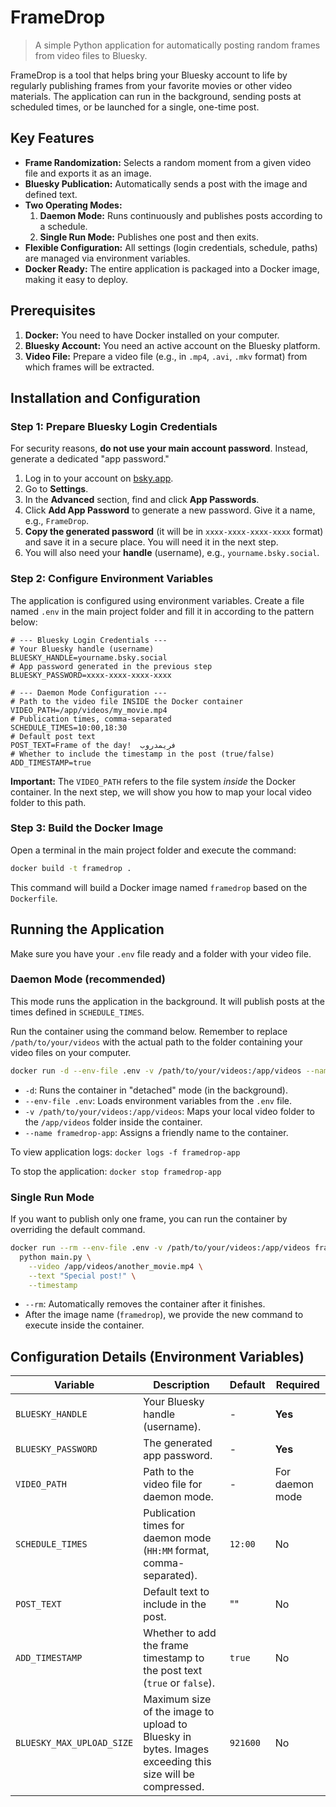 # FrameDrop

> A simple Python application for automatically posting random frames from video files to Bluesky.

FrameDrop is a tool that helps bring your Bluesky account to life by regularly publishing frames from your favorite movies or other video materials. The application can run in the background, sending posts at scheduled times, or be launched for a single, one-time post.

## Key Features

-   **Frame Randomization:** Selects a random moment from a given video file and exports it as an image.
-   **Bluesky Publication:** Automatically sends a post with the image and defined text.
-   **Two Operating Modes:**
    1.  **Daemon Mode:** Runs continuously and publishes posts according to a schedule.
    2.  **Single Run Mode:** Publishes one post and then exits.
-   **Flexible Configuration:** All settings (login credentials, schedule, paths) are managed via environment variables.
-   **Docker Ready:** The entire application is packaged into a Docker image, making it easy to deploy.

## Prerequisites

1.  **Docker:** You need to have Docker installed on your computer.
2.  **Bluesky Account:** You need an active account on the Bluesky platform.
3.  **Video File:** Prepare a video file (e.g., in `.mp4`, `.avi`, `.mkv` format) from which frames will be extracted.

## Installation and Configuration

### Step 1: Prepare Bluesky Login Credentials

For security reasons, **do not use your main account password**. Instead, generate a dedicated "app password."

1.  Log in to your account on [bsky.app](https://bsky.app).
2.  Go to **Settings**.
3.  In the **Advanced** section, find and click **App Passwords**.
4.  Click **Add App Password** to generate a new password. Give it a name, e.g., `FrameDrop`.
5.  **Copy the generated password** (it will be in `xxxx-xxxx-xxxx-xxxx` format) and save it in a secure place. You will need it in the next step.
6.  You will also need your **handle** (username), e.g., `yourname.bsky.social`.

### Step 2: Configure Environment Variables

The application is configured using environment variables. Create a file named `.env` in the main project folder and fill it in according to the pattern below:

```env
# --- Bluesky Login Credentials ---
# Your Bluesky handle (username)
BLUESKY_HANDLE=yourname.bsky.social
# App password generated in the previous step
BLUESKY_PASSWORD=xxxx-xxxx-xxxx-xxxx

# --- Daemon Mode Configuration ---
# Path to the video file INSIDE the Docker container
VIDEO_PATH=/app/videos/my_movie.mp4
# Publication times, comma-separated
SCHEDULE_TIMES=10:00,18:30
# Default post text
POST_TEXT=Frame of the day!  فريمدروب
# Whether to include the timestamp in the post (true/false)
ADD_TIMESTAMP=true
```

**Important:** The `VIDEO_PATH` refers to the file system *inside* the Docker container. In the next step, we will show you how to map your local video folder to this path.

### Step 3: Build the Docker Image

Open a terminal in the main project folder and execute the command:

```bash
docker build -t framedrop .
```

This command will build a Docker image named `framedrop` based on the `Dockerfile`.

## Running the Application

Make sure you have your `.env` file ready and a folder with your video file.

### Daemon Mode (recommended)

This mode runs the application in the background. It will publish posts at the times defined in `SCHEDULE_TIMES`.

Run the container using the command below. Remember to replace `/path/to/your/videos` with the actual path to the folder containing your video files on your computer.

```bash
docker run -d --env-file .env -v /path/to/your/videos:/app/videos --name framedrop-app framedrop
```

-   `-d`: Runs the container in "detached" mode (in the background).
-   `--env-file .env`: Loads environment variables from the `.env` file.
-   `-v /path/to/your/videos:/app/videos`: Maps your local video folder to the `/app/videos` folder inside the container.
-   `--name framedrop-app`: Assigns a friendly name to the container.

To view application logs:
`docker logs -f framedrop-app`

To stop the application:
`docker stop framedrop-app`

### Single Run Mode

If you want to publish only one frame, you can run the container by overriding the default command.

```bash
docker run --rm --env-file .env -v /path/to/your/videos:/app/videos framedrop \
  python main.py \
    --video /app/videos/another_movie.mp4 \
    --text "Special post!" \
    --timestamp
```

-   `--rm`: Automatically removes the container after it finishes.
-   After the image name (`framedrop`), we provide the new command to execute inside the container.

## Configuration Details (Environment Variables)

| Variable          | Description                                                                                      | Default   | Required      |
| ----------------- | ------------------------------------------------------------------------------------------------ | --------- | ------------- |
| `BLUESKY_HANDLE`  | Your Bluesky handle (username).                                                                  | -         | **Yes**       |
| `BLUESKY_PASSWORD`| The generated app password.                                                                      | -         | **Yes**       |
| `VIDEO_PATH`      | Path to the video file for daemon mode.                                                          | -         | For daemon mode |
| `SCHEDULE_TIMES`  | Publication times for daemon mode (`HH:MM` format, comma-separated).                             | `12:00`   | No            |
| `POST_TEXT`       | Default text to include in the post.                                                             | ""        | No            |
| `ADD_TIMESTAMP`   | Whether to add the frame timestamp to the post text (`true` or `false`).                         | `true`    | No            |
| `BLUESKY_MAX_UPLOAD_SIZE` | Maximum size of the image to upload to Bluesky in bytes. Images exceeding this size will be compressed. | `921600`  | No            |

```